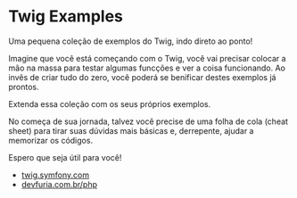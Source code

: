 # Twig Examples

Uma pequena coleção de exemplos do Twig, indo direto ao ponto!

Imagine que você está começando com o Twig, você vai precisar colocar a mão na
massa para testar algumas funcções e ver a coisa funcionando. Ao invês de criar
tudo do zero, você poderá se benificar destes exemplos já prontos.

Extenda essa coleção com os seus próprios exemplos.

No começa de sua jornada, talvez você precise de uma folha de cola (cheat sheet)
para tirar suas dúvidas mais básicas e, derrepente, ajudar a memorizar os códigos.

Espero que seja útil para você!

- [twig.symfony.com](https://twig.symfony.com/)
- [devfuria.com.br/php](http://www.devfuria.com.br/php/)
